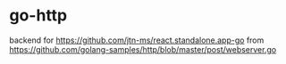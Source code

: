 # go-http
backend for https://github.com/jtn-ms/react.standalone.app-go from https://github.com/golang-samples/http/blob/master/post/webserver.go
